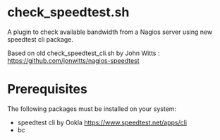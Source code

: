 # check_speedtest.sh
A plugin to check available bandwidth from a Nagios server using new speedtest cli package.

Based on old check_speedtest_cli.sh by John Witts : https://github.com/jonwitts/nagios-speedtest

# Prerequisites
The following packages must be installed on your system:
- speedtest cli by Ookla https://www.speedtest.net/apps/cli
- bc

